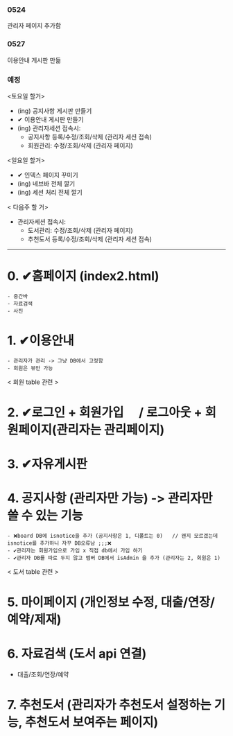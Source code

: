 ### 0524
관리자 페이지 추가함

### 0527
이용안내 게시판 만듦

### 예정
<토요일 할거>
- (ing) 공지사항 게시판 만들기
- ✔ 이용안내 게시판 만들기
- (ing) 관리자세션 접속시: 
	- 공지사항 등록/수정/조회/삭제 (관리자 세션 접속)
	- 회원관리: 수정/조회/삭제 (관리자 페이지)


<일요일 할거>
- ✔ 인덱스 페이지 꾸미기
- (ing) 네브바 전체 깔기
- (ing) 세션 처리 전체 깔기


< 다음주 할 거>
- 관리자세션 접속시:
	- 도서관리: 수정/조회/삭제 (관리자 페이지)
	- 추천도서 등록/수정/조회/삭제 (관리자 세션 접속)

---

# 0. ✔홈페이지 (index2.html) 
	- 중간바
	- 자료검색
	- 사진

# 1. ✔이용안내 
	- 관리자가 관리 -> 그냥 DB에서 고정함
	- 회원은 뷰만 가능

< 회원 table 관련 >

# 2. ✔로그인 + 회원가입　  / 로그아웃 + 회원페이지(관리자는 관리페이지)

# 3. ✔자유게시판

# 4. 공지사항 (관리자만 가능)   -> 관리자만 쓸 수 있는 기능 
	- ❌board DB에 isnotice을 추가 (공지사항은 1, 디폴트는 0)   // 왠지 모르겠는데 isnotice를 추가하니 자꾸 DB오류남 ;;;❌
	- ✔관리자는 회원가입으로 가입 x 직접 db에서 가입 하기 
	- ✔관리자 DB를 따로 두지 않고 멤버 DB에서 isAdmin 을 추가 (관리자는 2, 회원은 1) 



< 도서 table 관련 > 

# 5. 마이페이지 (개인정보 수정, 대출/연장/예약/제재)

# 6. 자료검색 (도서 api 연결)
- 대출/조회/연장/예약

# 7. 추천도서 (관리자가 추천도서 설정하는 기능, 추천도서 보여주는 페이지)
